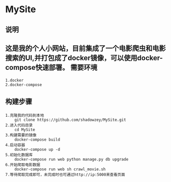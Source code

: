 MySite
=====
说明
----
这是我的个人小网站，目前集成了一个电影爬虫和电影搜索的UI,并打包成了docker镜像，可以使用docker-compose快速部署。
需要环境
------
####
    1.docker
    2.docker-compose
构建步骤
----
####
    1.克隆我的代码到本地
        git clone https://github.com/shadowzey/MySite.git
    2.进入代码目录
        cd MySite
    3.构建需要的镜像
        docker-compose build
    4.启动容器
        docker-compose up -d
    5.初始化数据库
        docker-compose run web python manage.py db upgrade
    6.开始爬取电影数据
        docker-compose run web sh crawl_movie.sh
    7.等待爬取完成即可，未完成时也可通过http://ip:5000来查看页面

  
